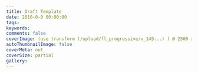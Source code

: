 ```yaml
---
title: Draft Template
date: 2010-0-0 00:00:00
tags:
keywords:
comments: false
coverImage: (use transform (/upload/fl_progressive/v_149...) ) @ 2500 x 1512
autoThumbnailImage: false
coverMeta: out
coverSize: partial
gallery:
---
```


</br></br>
<!-- More -->
